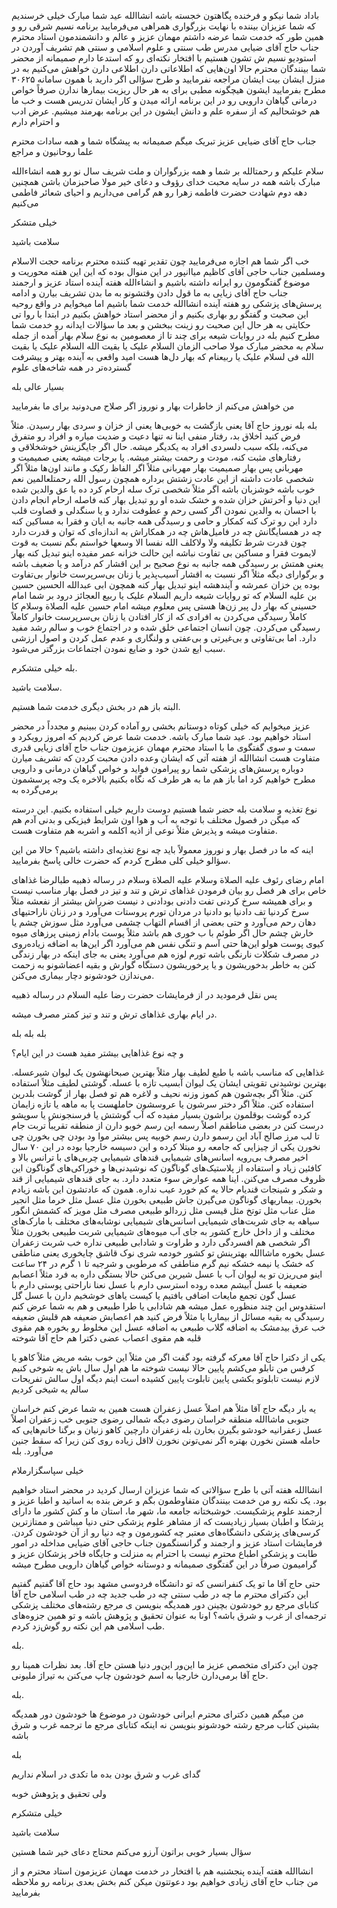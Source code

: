 باداد شما نیکو و فرخنده پگاهتون خجسته باشه انشاالله عید شما مبارک خیلی خرسندیم که شما عزیزان بیننده با نهایت بزرگواری همراهی می‌فرمایید برنامه نسیم شرقی رو و همین طور که خدمت شما عرضه داشتم مهمان عزیز و عالم و دانشمندمون استاد محترم جناب حاج آقای ضیایی مدرس طب سنتی و علوم اسلامی و سنتی هم تشریف آوردن در استودیو نسیم ش تشون هستیم با افتخار نکته‌ای رو که استدعا دارم صمیمانه از محضر شما بینندگان محترم حالا اون‌هایی که اطلاعاتی دارن اطلاعی دارن خواهش می‌کنیم به در منزل ایشان بیت ایشان مراجعه نفرمایید و طرح سؤالی اگر دارید با همون سامانه ۳۰۶۲۵ مطرح بفرمایید ایشون هیچگونه مطبی برای به هر حال ریزیت بیمارها ندارن صرفاً خواص درمانی گیاهان دارویی رو در این برنامه ارائه میدن و کار ایشان تدریس هست و خب ما هم خوشحالیم که از سفره علم و دانش ایشون در این برنامه بهرمند میشیم. عرض ادب و احترام دارم

جناب حاج آقای ضیایی عزیز تبریک میگم صمیمانه به پیشگاه شما و همه سادات محترم علما روحانیون و مراجع

سلام علیکم و رحمتالله بر شما و همه بزرگواران و ملت شریف سال نو رو همه انشاءالله مبارک باشه همه در سایه محبت خدای رؤوف و دعای خیر مولا صاحبزمان باشن همچنین دهه دوم شهادت حضرت فاطمه زهرا رو هم گرامی می‌داریم و احیای شعائر فاطمی می‌کنیم

خیلی متشکر

سلامت باشید

خب اگر شما هم اجازه می‌فرمایید چون تقدیر تهیه کننده محترم برنامه حجت الاسلام ومسلمین جناب حاجی آقای کاظیم میاانپور در این منوال بوده که این این هفته محوریت و موضوع گفتگومون رو ایرانه داشته باشیم و انشاءالله هفته آینده استاد عزیز و ارجمند جناب حاج آقای زیایی به ما قول دادن وقتشونو به ما بدن تشریف بیارن و ادامه پرسش‌های پزشکی رو هفته آینده انشاالله خدمت شما باشیم اما میخوایم در واقع روحیه این صحبت و گفتگو رو بهاری بکنیم و از محضر استاد خواهش بکنیم در ابتدا با روا تی حکایتی به هر حال این صحبت رو زینت ببخشن و بعد ما سؤالات ایدانه رو خدمت شما مطرح کنیم بله در روایات شیعه برای چند تا از معصومین به نوع سلام بهار آمده از جمله سلام به محضر مبارک مولا صاحب الزمان السلام علیک یا بقیت الله السلام علیک یا بقیت الله فی لسلام علیک یا ربیعنام که بهار دل‌ها هست امید واقعی به آینده بهتر و پیشرفت گسترده‌تر در همه شاخه‌های علوم

بسیار عالی بله

من خواهش می‌کنم از خاطرات بهار و نوروز اگر صلاح می‌دونید برای ما بفرمایید

بله بله نوروز حاج آقا یعنی بازگشت به خوبی‌ها یعنی از خزان و سردی بهار رسیدن. مثلاً فرض کنید اخلاق بد، رفتار منفی اینا نه تنها دعیت و ضدیت میاره و افراد رو متفرق می‌کنه، بلکه سبب دلسردی افراد به یکدیگر میشه. حال اگر جایگزینش خوشخلاقی و رفتارهای مثبت کنه، مودت و رحمت بیشتر میشه. پا برجات میشه یعنی صمیمیت و مهربانی پس بهار صمیمیت بهار مهربانی مثلاً اگر الفاظ رکیک و مانند اون‌ها مثلاً اگر شخصی عادت داشته از این عادت زشتش برداره همچون رسول الله رحمتلعالمین نعم خوب باشه خوشزبان باشه اگر مثلاً شخصی ترک سله ارحام کرد ده یا عق والدین شده این دنیا و آخرتش خزان شده و خشک شده او رو تبدیل بهار کنه فاصله ارحام انجام دادن با احسان به والدین نمودن اگر کسی رحم و عطوفت ندارد و یا سنگدلی و قصاوت قلب دارد این رو ترک کنه کمکار و حامی و رسیدگی همه جانبه به ایان و فقرا به مساکین کنه چه در همسایگانش چه در فامیل‌هاش چه در همکاراش به اندازه‌ای که توان و قدرت دارد چون قدرت شرط تکلیفه ولا ولاکلف الله نفسا الا وسعها خواستم بگم نسبت به قوت لایموت فقرا و مساکین بی تفاوت نباشه این حالت خزانه عمر مفیده اینو تبدیل کنه بهار یعنی همتش بر رسیدگی همه جانبه به نوع صحیح بر این اقشار کم درآمد و یا ضعیف باشه و برگوارای دیگه مثلاً اگر نسبت به اقشار آسیب‌پذیر یا زنان بی‌سرپرست خانوار بی‌تفاوت بوده ین خزان عمرشه و آیندهشه اینو تبدیل بهار کنه همچون ابی عبدالله الحسین حسین بن علیه السلام که تو روایات شیعه داریم السلام علیک یا ربیع العجائز درود بر شما امام حسینی که بهار دل پیر زن‌ها هستی پس معلوم میشه امام حسین علیه الصلاة وسلام کا کاملاً رسیدگی می‌کردن به افرادی که از کار افتادن یا زنان بی‌سرپرست خانوار کاملاً رسیدگی می‌کردن. چون انسان اجتماعی خلق شده و در اجتماع خوب و سالم رشد مفید دارد. اما بی‌تفاوتی و بی‌غیرتی و بی‌عفتی و ولنگاری و عدم عمل کردن و اصول ارزشی سبب ایع شدن خود و ضایع نمودن اجتماعات بزرگتر می‌شود.

بله خیلی متشکرم.

سلامت باشید.

البته باز هم در بخش دیگری خدمت شما هستیم.

عزیز میخوایم که خیلی کوتاه دوستانم بخشی رو آماده کردن ببینیم و مجدداً در محضر استاد خواهیم بود. عید شما مبارک باشه. خدمت شما عرض کردیم که امروز رویکرد و سمت و سوی گفتگوی ما با استاد محترم مهمان عزیزمون جناب حاج آقای زیایی قدری متفاوت هست انشاالله از هفته آتی که ایشان وعده دادن محبت کردن که تشریف میارن دوباره پرسش‌های پزشکی شما رو پیرامون فواید و خواص گیاهان درمانی و دارویی مطرح خواهیم کرد اما باز هم ما به هر طرف که نگاه بکنیم بالاخره یک وجه پرسشمون برمی‌گرده به

نوع تغذیه و سلامت بله حضر شما هستیم دوست داریم خیلی استفاده بکنیم. این درسته که میگن در فصول مختلف با توجه به آب و هوا اون شرایط فیزیکی و بدنی آدم هم متفاوت میشه و پذیرش مثلاً نوعی از اذیه اکلمه و اشربه هم متفاوت هست.

اینه که ما در فصل بهار و نوروز معمولاً باید چه نوع تغذیه‌ای داشته باشیم؟ حالا من این سؤالو خیلی کلی مطرح کردم که حضرت خالی پاسخ بفرمایید.

امام رضای رئوف علیه الصلاة وسلام علیه الصلاة وسلام در رساله ذهبیه طبالرضا غذاهای خاص برای هر فصل رو بیان فرمودن غذاهای ترش و تند و تیز در فصل بهار مناسب نیست و برای همیشه سرخ کردنی تفت دادنی بودادنی د نیست ضرراش بیشتر از نفعشه مثلاً سرخ کردنیا تف دادنیا بو دادنیا در مردان تورم پروستات می‌آورد و در زنان ناراحتیهای دهان رحم می‌آورد و حتی بعضی از اقسام التهاب چشمی می‌آورد مثل سوزش چشم یا خارش چشم حال اگر طوئم با ب خوری هم باشد مثلاً پوست بادام زمینی پرزهای میوه کیوی پوست هولو این‌ها حتی آسم و تنگی نفس هم می‌آورد اگر این‌ها به اضافه زیاده‌روی در مصرف شکلات نارنگی باشه تورم لوزه هم می‌آورد یعنی به جای اینکه در بهار زندگی کنن به خاطر بدخوریشون و یا پرخوریشون دستگاه گوارش و بقیه اعضاشونو به زحمت می‌ندازن خودشونو دچار بیماری می‌کنن.

پس نقل فرمودید در از فرمایشات حضرت رضا علیه السلام در رساله ذهبیه

در ایام بهاری غذاهای ترش و تند و تیز کمتر مصرف میشه.

بله بله بله

و چه نوع غذاهایی بیشتر مفید هست در این ایام؟

غذاهایی که مناسب باشه با طبع لطیف بهار مثلاً بهترین صبحانهشون یک لیوان شیرعسله. بهترین نوشیدنی تقویتی ایشان یک لیوان آبسیب تازه با عسله. گوشتی لطیف مثلاً استفاده کنن. مثلاً اگر بچه‌شون هم کموز وزنه نحیف و لاغره هم تو فصل بهار از گوشت بلدرین استفاده کنن. مثلاً اگر دختر سرشون یا عروسشون حاملهست پا به ماهه یا تازه زایمان کرده گوشت بوقلمون براشون بسیار مفیده که آب گوشتش یا فرسنجونش یا سوپشو درست کنن در بعضی مناطقم اصلاً رسمه این رسم خوبو دارن از منطقه تقریباً تربت جام تا لب مرز صالح آباد این رسمو دارن رسم خوبیه پس بیشتر موا ود بودن چی بخورن چی نخورن یکی از چیزایی که جامعه رو مبتلا کرده و این دسیسه خارجیا بوده در این ۷۰ سال اخیر مصرف بی‌رویه اسانس‌های شیمیایی قندهای شیمیایی چربی‌های با ترانس بالا و کافئین زیاد و استفاده از پلاستیک‌های گوناگون که نوشیدنی‌ها و خوراکی‌های گوناگون این ظروف مصرف می‌کنن. اینا همه عوارض سوء متعدد دارد. به جای قندهای شیمیایی از قند و شکر و شینجات قندیام حالا یه کم خورد عیب نداره. همون که عادتشون این باشه زیادم بخورن. بیماریهای گوناگون می‌گیرن جاش طبیعی بخورن مثل عسل مثل خرما مثل انجیر مثل عناب مثل توتخ مثل قیسی مثل زردالو طبیعی مصرف مثل مویز که کشمش انگور سیاهه به جای شربت‌های شیمیایی اسانس‌های شیمیایی نوشابه‌های مختلف با مارک‌های مختلف و از داخل خارج کشور به جای آب میوه‌های شیمیایی شربت طبیعی بخورن مثلاً اگر شخصی هم افسردگی دارد و طراوت و شادابی طبیعی نداره خب شربت زعفران عسل بخوره ماشاالله بهترینش تو کشور خودمه شری نوک قاشق چایخوری یعنی مناطقی که خشک یا نیمه خشکه نیم گرم مناطقی که مرطوبی و شرجیه تا ۱ گرم در ۲۴ ساعت اینو می‌ریزن تو یه لیوان آب با عسل شیرین می‌کنن حالا بستگی داره به فرد مثلاً اعصابم ضعیفه با عسل آبیشم معده روده استرسی دارم با عسل نعنا ناراحتی پوستی دارم با عسل گون تجمع مایعات اضافی بافتیم یا کیست یاهای خوشخیم دارن با عسل گل استقدوس این چند منظوره عمل میشه هم شادابی یا طرا طبیعی و هم به شما عرض کنم رسیدگی به بقیه مسائل از بیماریا یا مثلاً فرض کنید هم اعصابش ضعیفه هم قلبش ضعیفه خب عرق بیدمشک به اضافه گلاب طبیعی به اضافه عسل این مخلوط رو بخوره هم مقوی قلبه هم مقوی اعصاب عضی دکترا هم حاج آقا شوخته

یکی از دکترا حاج آقا معرکه گرفته بود گفت اگر من مثلاً این خوب بشه مریض مثلاً کاهو یا کرفس من تابلو می‌کشم پایین حالا نیست شوخته ما هم اول سال باش یه شوخی کنیم لازم نیست تابلوتو بکشی پایین تابلوت پایین کشیده است اینم دیگه اول سالش تفریحات سالم یه شیخی کردیم

یه بار دیگه حاج آقا مثلاً هم اصلاً عسل زعفران هست همین به شما عرض کنم خراسان جنوبی ماشاالله منطقه خراسان رضوی دیگه شمالی رضوی جنوبی خب زعفران اصلاً عسل زعفرانیه خودشو بگیرن بخارن بله زعفران دارچین کاهو زنیان و برگنا خانم‌هایی که حامله هستن نخورن بهتره اگر نمی‌تونن نخورن لااقل زیاده روی کنن زیرا که سقط جنین می‌آورد. بله

خیلی سپاسگزارملام

انشاالله هفته آتی با طرح سؤالاتی که شما عزیزان ارسال کردید در محضر استاد خواهیم بود. یک نکته رو من خدمت بینندگان متفاوطمون بگم و عرض بنده به اساتید و اطبا عزیز و ارجمند علوم پزشکیست. خوشبختانه جامعه ما، شهر ما، استان ما و کش کشور ما دارای پزشکا و اطبان بسیار زیادیست که از مشاهر علوم پزشکی حتی دنیا میباشن و ممتازترین کرسی‌های پزشکی دانشگاه‌های معتبر چه کشورمون و چه دنیا رو از آن خودشون کردن. فرمایشات استاد عزیز و ارجمند و گرانسنگمون جناب حاجی آقای ضیایی مداخله در امور طابت و پزشکی اطباع محترم نیست با احترام به منزلت و جایگاه فاخر پزشکان عزیز و گرامیمون صرفاً در این گفتگوی صمیمانه و دوستانه خواص گیاهان دارویی مطرح میشه

حتی حاج آقا ما تو یک کنفرانسی که تو دانشگاه فردوسی مشهد بود حاج آقا گفتیم گفتیم این دکترای محترم ما چه در طب سنتی چه در طب جدید چه در طب اسلامی حاج آقا کتابای مرجع رو خودشون بچینن دور همدیگه بنویسن ی مرجع رشته‌های مختلف پزشکی ترجمه‌ای از غرب و شرق باشه؟ اونا به عنوان تحقیق و پژوهش باشه و تو همین جزوه‌های طب اسلامی هم این نکته رو گوش‌زد کردم.

بله.

چون این دکترای متخصص عزیز ما این‌ور این‌ور دنیا هستن حاج آقا. بعد نظرات همینا رو حاج آقا برمی‌دارن خارجیا به اسم خودشون چاپ می‌کنن به تیراژ ملیونی.

بله.

من میگم همین دکترای محترم ایرانی خودشون در موضوع ها خودشون دور همدیگه بشینن کتاب مرجع رشته خودشونو بنویسن نه اینکه کتابای مرجع ما ترجمه غرب و شرق باشه

بله

گدای غرب و شرق بودن بده ما تکدی در اسلام نداریم

ولی تحقیق و پژوهش خوبه

خیلی متشکرم

سلامت باشید

سؤال بسیار خوبی براتون آرزو می‌کنم محتاج دعای خیر شما هستین

انشاالله هفته آینده پنجشنبه هم با افتخار در خدمت مهمان عزیزمون استاد محترم و از من جناب حاج آقای زیادی خواهیم بود دعوتتون میکن کنم بخش بعدی برنامه رو ملاحظه بفرمایید